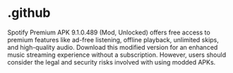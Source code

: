 # .github
Spotify Premium APK 9.1.0.489 (Mod, Unlocked) offers free access to premium features like ad-free listening, offline playback, unlimited skips, and high-quality audio. Download this modified version for an enhanced music streaming experience without a subscription. However, users should consider the legal and security risks involved with using modded APKs.

